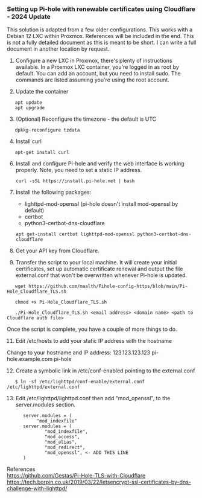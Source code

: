 ### Setting up Pi-hole with renewable certificates using Cloudflare - 2024 Update

This solution is adapted from a few older configurations. This works with a Debian 12 LXC within Proxmox. References will be included in the end.
This is not a fully detailed document as this is meant to be short. I can write a full document in another location by request.

1. Configure a new LXC in Proxmox, there's plenty of instructions available. In a Proxmox LXC container, you're logged in as root by default.
You can add an account, but you need to install sudo. The commands are listed assuming you're using the root account.

2. Update the container

```
   apt update
   apt upgrade
```


3. (Optional) Reconfigure the timezone - the default is UTC

```
   dpkkg-reconfigure tzdata
```


4. Install curl

```
   apt-get install curl
```

6. Install and configure Pi-hole and verify the web interface is working properly. Note, you need to set a static IP address.  

   ```
   curl -sSL https://install.pi-hole.net | bash
   ```

7. Install the following packages:
   - lighttpd-mod-openssl (pi-hole doesn't install mod-openssl by default)
   - certbot
   - python3-certbot-dns-cloudflare
 
    ```
   apt get-install certbot lighttpd-mod-openssl python3-certbot-dns-cloudflare
    ```

8. Get your API key from Cloudflare. 

9. Transfer the script to your local machine. It will create your initial certificates, set up automatic certificate renewal and output the file external.conf that won't be overwritten whenever Pi-hole is updated.

```
   wget https://github.com/maalth/Pihole-config-https/blob/main/Pi-Hole_Cloudflare_TLS.sh

   chmod +x Pi-Hole_Cloudflare_TLS.sh

   ./Pi-Hole_Cloudflare_TLS.sh <email address> <domain name> <path to Cloudflare auth file>
```


Once the script is complete, you have a couple of more things to do.

11. Edit /etc/hosts to add your static IP address with the hostname

   Change to your hostname and IP address: 123.123.123.123 pi-hole.example.com pi-hole

12. Create a symbolic link in /etc/conf-enabled pointing to the external.conf  

```
   $ ln -sf /etc/lighttpd/conf-enable/external.conf /etc/lighttpd/external.conf
```

13. Edit /etc/lighttpd/lighttpd.conf then add "mod_openssl", to the server.modules section.

```
      server.modules = (
           "mod_indexfile"
      server.modules = (
              "mod_indexfile",
              "mod_access",
              "mod_alias",
              "mod_redirect",
              "mod_openssl", <- ADD THIS LINE
      )
```      

References  
https://github.com/Gestas/Pi-Hole-TLS-with-Cloudflare   
https://tech.borpin.co.uk/2019/03/22/letsencrypt-ssl-certificates-by-dns-challenge-with-lighttpd/
